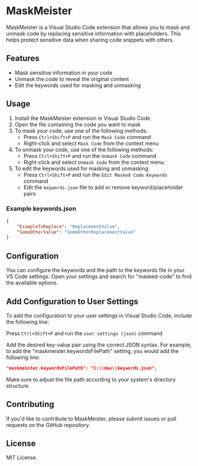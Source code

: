 # MaskMeister

<!-- [![Version](https://vsmarketplacebadge.apphb.com/version/henrikroschmann.maskmeister.svg)](https://marketplace.visualstudio.com/items?itemName=henrikroschmann.maskmeister)
[![Installs](https://vsmarketplacebadge.apphb.com/installs/henrikroschmann.maskmeister.svg)](https://marketplace.visualstudio.com/items?itemName=henrikroschmann.maskmeister)
[![Ratings](https://vsmarketplacebadge.apphb.com/rating/henrikroschmann.maskmeister.svg)](https://marketplace.visualstudio.com/items?itemName=henrikroschmann.maskmeister) -->

MaskMeister is a Visual Studio Code extension that allows you to mask and unmask code by replacing sensitive information with placeholders. This helps protect sensitive data when sharing code snippets with others.

## Features

- Mask sensitive information in your code
- Unmask the code to reveal the original content
- Edit the keywords used for masking and unmasking

## Usage

1. Install the MaskMeister extension in Visual Studio Code
2. Open the file containing the code you want to mask
3. To mask your code, use one of the following methods:
   - Press `Ctrl+Shift+P` and run the `Mask Code` command
   - Right-click and select `Mask Code` from the context menu
4. To unmask your code, use one of the following methods:
   - Press `Ctrl+Shift+P` and run the `Unmask Code` command
   - Right-click and select `Unmask Code` from the context menu
5. To edit the keywords used for masking and unmasking:
   - Press `Ctrl+Shift+P` and run the `Edit Masked Code Keywords` command
   - Edit the `keywords.json` file to add or remove keyword/placeholder pairs


### Example keywords.json
```json
{
    "ExampleToReplace": "ReplacementValue",
    "SomeOtherValue": "SomeOtherReplacementValue"
}
```

## Configuration

You can configure the keywords and the path to the keywords file in your VS Code settings. Open your settings and search for "masked-code" to find the available options.

## Add Configuration to User Settings

To add the configuration to your user settings in Visual Studio Code, include the following line:

Press `Ctrl+Shift+P` and run the `user settings (json)` command

Add the desired key-value pair using the correct JSON syntax. For example, to add the "maskmeister.keywordsFilePath" setting, you would add the following line:

```json
"maskmeister.keywordsFilePath": "C:\\dev\\keywords.json",
```

Make sure to adjust the file path according to your system's directory structure.

## Contributing

If you'd like to contribute to MaskMeister, please submit issues or pull requests on the GitHub repository.

## License

MIT License

